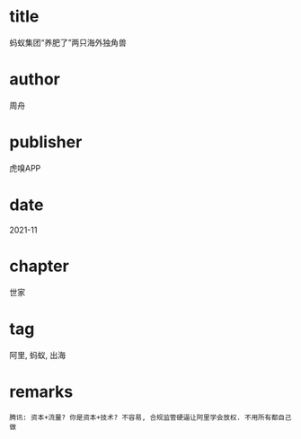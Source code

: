 # title
蚂蚁集团“养肥了”两只海外独角兽

# author
周舟

# publisher
虎嗅APP

# date
2021-11

# chapter
世家

# tag
阿里, 蚂蚁, 出海

# remarks
`腾讯: 资本+流量? 你是资本+技术? 不容易, 合规监管硬逼让阿里学会放权. 不用所有都自己做`
